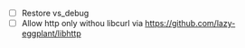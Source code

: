 - [ ] Restore vs_debug
- [ ] Allow http only withou libcurl via https://github.com/lazy-eggplant/libhttp
